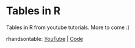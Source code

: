 # Tables in R
Tables in R from youtube tutorials. More to come :)

rhandsontable: [YouTube](https://youtu.be/RMOKLDicNEA) | [Code](https://github.com/ashleighlatter/tables/tree/main/rhandsontable)
